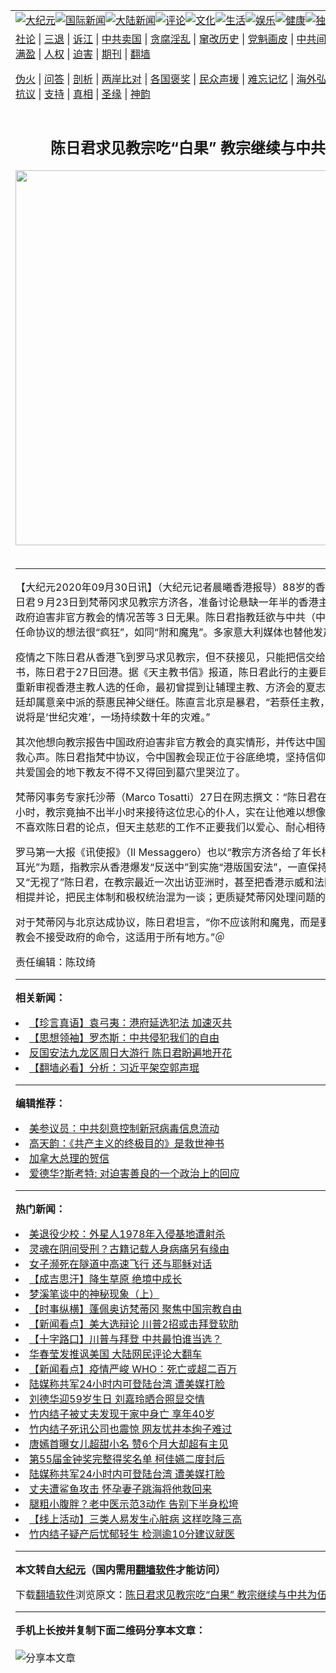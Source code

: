<a name="1" id="1" target="_blank"></a><span id="1"></span>
<table align=center border="0"><tr><td colspan="2" VALIGN=TOP><a href="https://github.com/gbcgjz3710/djy/blob/master/gb/nsc413.md#1"><img src="https://raw.githubusercontent.com/gbcgjz3710/www/master/t/djy/1.jpg" title="大纪元"></a><a href="https://github.com/gbcgjz3710/djy/blob/master/gb/n24hr.md#1"><img src="https://raw.githubusercontent.com/gbcgjz3710/www/master/t/djy/3.jpg" title="国际新闻"></a><a href="https://github.com/gbcgjz3710/djy/blob/master/gb/nsc413.md#1"><img src="https://raw.githubusercontent.com/gbcgjz3710/www/master/t/djy/4.jpg" title="大陆新闻"></a><a href="https://github.com/gbcgjz3710/djy/blob/master/gb/news392.md#1"><img src="https://raw.githubusercontent.com/gbcgjz3710/www/master/t/djy/5.jpg" title="评论"></a><a href="https://github.com/gbcgjz3710/djy/blob/master/gb/news2007.md#1"><img src="https://raw.githubusercontent.com/gbcgjz3710/www/master/t/djy/6.jpg" title="文化"></a><a href="https://github.com/gbcgjz3710/djy/blob/master/gb/news2008.md#1"><img src="https://raw.githubusercontent.com/gbcgjz3710/www/master/t/djy/7.jpg" title="生活"></a><a href="https://github.com/gbcgjz3710/djy/blob/master/gb/ncyule.md#1"><img src="https://raw.githubusercontent.com/gbcgjz3710/www/master/t/djy/8.jpg" title="娱乐"></a><a href="https://github.com/gbcgjz3710/djy/blob/master/gb/nsc1002.md#1"><img src="https://raw.githubusercontent.com/gbcgjz3710/www/master/t/djy/9.jpg" title="健康"><a href="https://github.com/gbcgjz3710/djy/blob/master/gb/nf6092.md#1"><img src="https://raw.githubusercontent.com/gbcgjz3710/www/master/t/djy/10a.jpg" title="独家"></a><a href="https://github.com/gbcgjz3710/djy/blob/master/gb/nf4514.md#1"><img src="https://raw.githubusercontent.com/gbcgjz3710/www/master/t/djy/12a.jpg" title="头条"></a></td></tr>
<tr><td colspan="2" VALIGN=TOP><a target="_blank" href="https://github.com/gbcgjz3710/djy/blob/master/gb/9p.md#1">社论</a> | <a target="_blank" href="https://github.com/gbcgjz3710/djy/blob/master/gb/nf5657.md#1">三退</a> | <a target="_blank" href="https://github.com/gbcgjz3710/djy/blob/master/gb/nf6124.md#1">诉江</a> | <a target="_blank" href="https://github.com/gbcgjz3710/djy/blob/master/gb/nf1176117.md#1">中共卖国</a> | <a target="_blank" href="https://github.com/gbcgjz3710/djy/blob/master/gb/nf5773.md#1">贪腐淫乱</a> | <a target="_blank" href="https://github.com/gbcgjz3710/djy/blob/master/gb/nf1176115.md#1">窜改历史</a> | <a target="_blank" href="https://github.com/gbcgjz3710/djy/blob/master/gb/nf1176107.md#1">党魁画皮</a> | <a target="_blank" href="https://github.com/gbcgjz3710/djy/blob/master/gb/nf1320400.md#1">中共间谍</a> | <a target="_blank" href="https://github.com/gbcgjz3710/djy/blob/master/gb/nf1176114.md#1">破坏传统</a> | <a target="_blank" href="https://github.com/gbcgjz3710/ntdtv/blob/master/gb/prog447_1.md#1">恶贯满盈</a> | <a target="_blank" href="https://github.com/gbcgjz3710/djy/blob/master/gb/ncid278.md#1">人权</a> | <a target="_blank" href="https://github.com/gbcgjz3710/djy/blob/master/gb/nf1176111.md#1">迫害</a> | <a target="_blank" href="https://gitlab.com/szzdlab/mh-qikan/blob/master/README.md#1">期刊</a> | <a target="_blank" href="https://github.com/gbcgjz3710/www/blob/master/README.md?zsrh#8">翻墙</a></p><p><a target="_blank" href="https://github.com/gbcgjz3710/djy/blob/master/gb/nf5562.md#1">伪火</a> | <a target="_blank" href="https://github.com/gbcgjz3710/djy/blob/master/gb/nf4378.md#1">问答</a> | <a target="_blank" href="https://github.com/gbcgjz3710/djy/blob/master/gb/nf5792.md#1">剖析</a> | <a target="_blank" href="https://github.com/gbcgjz3710/djy/blob/master/gb/nf5735.md#1">两岸比对</a> | <a target="_blank" href="https://github.com/gbcgjz3710/djy/blob/master/gb/nf6119.md#1">各国褒奖</a> | <a target="_blank" href="https://github.com/gbcgjz3710/djy/blob/master/gb/nf6120.md#1">民众声援</a> | <a target="_blank" href="https://github.com/gbcgjz3710/djy/blob/master/gb/nf1188594.md#1">难忘记忆</a> | <a target="_blank" href="https://github.com/gbcgjz3710/djy/blob/master/gb/nf3180.md#1">海外弘传</a> | <a target="_blank" href="https://github.com/gbcgjz3710/djy/blob/master/gb/nf5410.md#1">万人上访</a> | <a target="_blank" href="https://github.com/gbcgjz3710/ntdtv/blob/master/gb/prog1530_1.md#1">和平抗议</a> | <a target="_blank" href="https://github.com/gbcgjz3710/djy/blob/master/gb/nf4386.md#1">支持</a> | <a target="_blank" href="https://github.com/gbcgjz3710/djy/blob/master/gb/nf4389.md#1">真相</a> | <a target="_blank" href="https://github.com/gbcgjz3710/djy/blob/master/gb/nf5790.md#1">圣缘</a> | <a target="_blank" href="https://github.com/gbcgjz3710/djy/blob/master/gb/nf4786.md#1">神韵</a></td></tr>
<tr><td VALIGN=TOP width="626"><h2 align=center>陈日君求见教宗吃“白果” 教宗继续与中共为伍</h2>
<img width="600" src="https://i.epochtimes.com/assets/uploads/2020/09/ebf2b7565317c720e8d88e41e1114d33-320x200.jpg" />
<h6></h6>
<hr>
	<p>【大纪元2020年09月30日讯】（大纪元记者晨曦香港报导）88岁的香港荣休枢机<ahref="https://github.com/gbcgjz3710/djy/blob/master/gb/tag/%E9%99%88%E6%97%A5%E5%90%9B.md#1">陈日君</a>９月23日到梵蒂冈求见<ahref="https://github.com/gbcgjz3710/djy/blob/master/gb/tag/%E6%95%99%E5%AE%97.md#1">教宗</a>方济各，准备讨论悬缺一年半的<ahref="https://github.com/gbcgjz3710/djy/blob/master/gb/tag/%E9%A6%99%E6%B8%AF%E4%B8%BB%E6%95%99%E4%BA%BA%E9%80%89.md#1">香港主教人选</a>及中国政府迫害非官方教会的情况苦等３日无果。<ahref="https://github.com/gbcgjz3710/djy/blob/master/gb/tag/%E9%99%88%E6%97%A5%E5%90%9B.md#1">陈日君</a>指教廷欲与中共（中国）续签主教任命<ahref="https://github.com/gbcgjz3710/djy/blob/master/gb/tag/%E5%8D%8F%E8%AE%AE.md#1">协议</a>的想法很“疯狂”，如同“附和魔鬼”。多家意大利媒体也替他发声。</p>
<p>疫情之下陈日君从香港飞到罗马求见<ahref="https://github.com/gbcgjz3710/djy/blob/master/gb/tag/%E6%95%99%E5%AE%97.md#1">教宗</a>，但不获接见，只能把信交给教宗的私人秘书，陈日君于27日回港。据《天主教书信》报道，陈日君此行的主要目的是希望教廷重新审视<ahref="https://github.com/gbcgjz3710/djy/blob/master/gb/tag/%E9%A6%99%E6%B8%AF%E4%B8%BB%E6%95%99%E4%BA%BA%E9%80%89.md#1">香港主教人选</a>的任命，最初曾提到让辅理主教、方济会的夏志诚接任，但教廷却属意亲中派的蔡惠民神父继任。陈直言北京是暴君，“若蔡任主教，对香港教会来说将是‘世纪灾难’，一场持续数十年的灾难。”</p>
<p>其次他想向教宗报告中国政府迫害非官方教会的真实情形，并传达中国地下教友的求救心声。陈日君指梵中<ahref="https://github.com/gbcgjz3710/djy/blob/master/gb/tag/%E5%8D%8F%E8%AE%AE.md#1">协议</a>，令中国教会现正位于谷底绝境，坚持信仰而不愿加入中共爱国会的地下教友不得不又得回到墓穴里哭泣了。</p>
<p>梵蒂冈事务专家托沙蒂（Marco Tosatti）27日在网志撰文：“陈日君在罗马停留120小时，教宗竟抽不出半小时来接待这位忠心的仆人，实在让他难以想像，就算有些人不喜欢陈日君的论点，但天主慈悲的工作不正要我们以爱心、耐心相待？”</p>
<p>罗马第一大报《讯使报》（Il Messaggero）也以“教宗方济各给了年长枢机主教一记耳光”为题，指教宗从香港爆发“反送中”到实施“<ahref="https://github.com/gbcgjz3710/djy/blob/master/gb/tag/%E6%B8%AF%E7%89%88%E5%9B%BD%E5%AE%89%E6%B3%95.md#1">港版国安法</a>”，一直保持静默。此次又“无视了”陈日君，在教宗最近一次出访亚洲时，甚至把香港示威和法国黄背心运动相提并论，把民主体制和极权统治混为一谈；更质疑梵蒂冈处理问题的方式。</p>
<p>对于梵蒂冈与北京达成协议，陈日君坦言，“你不应该附和魔鬼，而是要和魔鬼对抗！教会不接受政府的命令，这适用于所有地方。”＠</p>
<p>责任编辑：陈玟绮</p>
	
<hr>


<strong>相关新闻：</strong>
<li><a href="https://github.com/gbcgjz3710/djy/blob/master/gb/20/8/3/n12302076.md#1">【珍言真语】袁弓夷：港府延选犯法 加速灭共</a></li>
<li><a href="https://github.com/gbcgjz3710/djy/blob/master/gb/20/8/3/n12304313.md#1">【思想领袖】罗杰斯：中共侵犯我们的自由</a></li>
<li><a href="https://github.com/gbcgjz3710/djy/blob/master/gb/20/9/5/n12383110.md#1">反国安法九龙区周日大游行 陈日君盼遍地开花</a></li>
<li><a href="https://github.com/gbcgjz3710/djy/blob/master/gb/20/9/6/n12383581.md#1">【翻墙必看】分析：习近平架空郭声琨</a></li>
<hr>


<strong>编辑推荐：</strong>
<li><a href="https://github.com/onzhi266/djy/blob/master/gb/20/2/22/n11887949.md#1">美参议员：中共刻意控制新冠病毒信息流动</a></li>
<li><a href="https://github.com/tsiac2612/djy/blob/master/gb/17/12/9/n9940966.md#1" target="_blank">高天韵：《共产主义的终极目的》是救世神书</a></li><li><a href="https://github.com/gbcgjz3710/djy/blob/master/gb/15/12/10/n4593139.md?dfh#1" target="_blank">加拿大总理的贺信</a></li><li><a href="https://github.com/tsiac2612/djy/blob/master/gb/19/7/8/n11370721.md#1" target="_blank">爱德华?斯考特: 对迫害善良的一个政治上的回应</a></li>
<hr>

<strong>热门新闻：</strong>
<li><a href="https://github.com/vylahl3695/djy/blob/master/gb/20/9/25/n12429747.md#1">美退役少校：外星人1978年入侵基地遭射杀</a></li>
<li><a href="https://github.com/vylahl3695/djy/blob/master/gb/20/9/8/n12388919.md#1">灵魂在阴间受刑？古籍记载人身病痛另有缘由</a></li>
<li><a href="https://github.com/vylahl3695/djy/blob/master/gb/20/9/23/n12423944.md#1">女子濒死在隧道中高速飞行 还与耶稣对话</a></li>
<li><a href="https://github.com/vylahl3695/djy/blob/master/gb/20/7/30/n12294991.md#1">【成吉思汗】降生草原 绝境中成长</a></li>
<li><a href="https://github.com/vylahl3695/djy/blob/master/gb/2/1/5/n161846.md#1">梦溪笔谈中的神秘现象（上）</a></li>
<li><a href="https://github.com/vylahl3695/djy/blob/master/gb/20/9/28/n12435503.md#1">【时事纵横】蓬佩奥访梵蒂冈 聚焦中国宗教自由</a></li>
<li><a href="https://github.com/vylahl3695/djy/blob/master/gb/20/9/28/n12437421.md#1">【新闻看点】美大选辩论 川普2招或击拜登软肋</a></li>
<li><a href="https://github.com/vylahl3695/djy/blob/master/gb/20/9/29/n12438105.md#1">【十字路口】川普与拜登 中共最怕谁当选？</a></li>
<li><a href="https://github.com/vylahl3695/djy/blob/master/gb/20/9/27/n12433654.md#1">华春莹发推讽美国 大陆网民评论大翻车</a></li>
<li><a href="https://github.com/vylahl3695/djy/blob/master/gb/20/9/26/n12433220.md#1">【新闻看点】疫情严峻 WHO：死亡或超二百万</a></li>
<li><a href="https://github.com/vylahl3695/djy/blob/master/gb/20/9/27/n12433788.md#1">陆媒称共军24小时内可登陆台湾 遭美媒打脸</a></li>
<li><a href="https://github.com/vylahl3695/djy/blob/master/gb/20/9/27/n12434488.md#1">刘德华迎59岁生日 刘嘉玲晒合照显交情</a></li>
<li><a href="https://github.com/vylahl3695/djy/blob/master/gb/20/9/27/n12433372.md#1">竹内结子被丈夫发现于家中身亡 享年40岁</a></li>
<li><a href="https://github.com/vylahl3695/djy/blob/master/gb/20/9/27/n12433724.md#1">竹内结子死讯公司也震惊 网友忧井本绚子难过</a></li>
<li><a href="https://github.com/vylahl3695/djy/blob/master/gb/20/9/27/n12434593.md#1">唐嫣首曝女儿超甜小名 赞6个月大却超有主见</a></li>
<li><a href="https://github.com/vylahl3695/djy/blob/master/gb/20/9/25/n12429822.md#1">第55届金钟奖完整得奖名单 柯佳嬿二度封后</a></li>
<li><a href="https://github.com/vylahl3695/djy/blob/master/gb/20/9/27/n12433788.md#1">陆媒称共军24小时内可登陆台湾 遭美媒打脸</a></li>
<li><a href="https://github.com/vylahl3695/djy/blob/master/gb/20/9/27/n12433931.md#1">丈夫遭鲨鱼攻击 怀孕妻子跳海将他救回来</a></li>
<li><a href="https://github.com/vylahl3695/djy/blob/master/gb/20/9/25/n12430738.md#1">腿粗小腹胖？老中医示范3动作 告别下半身松垮</a></li>
<li><a href="https://github.com/vylahl3695/djy/blob/master/gb/20/9/23/n12425392.md#1">【线上活动】三类人易发生心脏病 这样吃降三高</a></li>
<li><a href="https://github.com/vylahl3695/djy/blob/master/gb/20/9/28/n12436111.md#1">竹内结子疑产后忧郁轻生 检测逾10分建议就医</a></li>
<hr>

<strong>本文转自<a href="https://www.epochtimes.com">大纪元</a>（国内需用<a href="https://github.com/gbcgjz3710/www/blob/master/README.md#8">翻墙软件</a>才能访问）</strong><p>下载<a href="https://github.com/gbcgjz3710/www/blob/master/README.md#8">翻墙软件</a>浏览原文：<a href="https://www.epochtimes.com/gb/20/9/30/n12440717.htm">陈日君求见教宗吃“白果” 教宗继续与中共为伍</a></p><hr>

<strong>手机上长按并复制下面二维码分享本文章：</strong><br><br><img src="https://chart.apis.google.com/chart?cht=qr&chs=240x240&choe=UTF-8&chld=M|2&chl=https://github.com/gbcgjz3710/djy/blob/master/gb/20/9/30/n12440717.md%231" title="分享本文章"></td><td VALIGN=TOP><a href="https://github.com/gbcgjz3710/djy/blob/master/gb/16/1/21/n4622075.md?dfh#1" target="_blank"><img src="https://raw.githubusercontent.com/gbcgjz3710/djy/master/gb/300/wei-f1.jpg" title="中共的伪火骗局"  alt="中共的伪火骗局"></a><br><a href="https://github.com/gbcgjz3710/www/blob/master/README.md?dfh#9" target="_blank"><img src="https://raw.githubusercontent.com/gbcgjz3710/djy/master/gb/300/yong-h.jpg" title="永恒的见证"  alt="永恒的见证"></a><br><a href="https://github.com/gbcgjz3710/djy/blob/master/gb/13/9/29/n3974789.md?dfh#1" target="_blank"><img src="https://raw.githubusercontent.com/gbcgjz3710/djy/master/gb/300/shang-lnz.jpg" title="善良女子被中共投男牢"  alt="善良女子被中共投男牢"></a><br><a href="https://github.com/gbcgjz3710/djy/blob/master/gb/16/3/16/n4663449.md?dfh#1" target="_blank"><img src="https://raw.githubusercontent.com/gbcgjz3710/djy/master/gb/300/huo-z3.jpg" title="警卫目击活摘器官"  alt="警卫目击活摘器官"></a><br><a href="https://github.com/gbcgjz3710/djy/blob/master/gb/16/8/7/n8177641.md?dfh#1" target="_blank"><img src="https://raw.githubusercontent.com/gbcgjz3710/djy/master/gb/300/huo-z4.jpg" title="证人描述活摘恐怖"  alt="证人描述活摘恐怖"></a><br><a href="https://github.com/gbcgjz3710/djy/blob/master/gb/10/4/19/n2881569.md?dfh#1" target="_blank"><img src="https://raw.githubusercontent.com/gbcgjz3710/djy/master/gb/300/huo-z1.jpg" title="揭开活摘器官黑幕"  alt="揭开活摘器官黑幕"></a><br><a href="https://github.com/gbcgjz3710/djy/blob/master/gb/10/11/7/n3077476.md?dfh#1" target="_blank"><img src="https://raw.githubusercontent.com/gbcgjz3710/djy/master/gb/300/ma-ks.jpg" title="马克思的成魔之路"  alt="马克思的成魔之路"></a><br><a href="https://github.com/gbcgjz3710/djy/blob/master/gb/14/6/9/n4173977.md?dfh#1" target="_blank"><img src="https://raw.githubusercontent.com/gbcgjz3710/djy/master/gb/300/chang-zs.jpg" title="藏字石 蕴天机"  alt="藏字石 蕴天机"></a><br><a href="https://github.com/gbcgjz3710/djy/blob/master/gb/18/5/10/n10381511.md?dfh#1" target="_blank"><img src="https://raw.githubusercontent.com/gbcgjz3710/djy/master/gb/300/st1.jpg" title="关注3亿人三退"  alt="关注3亿人三退"></a><br><a href="https://github.com/gbcgjz3710/djy/blob/master/gb/18/3/21/n10237682.md?dfh#1" target="_blank"><img src="https://raw.githubusercontent.com/gbcgjz3710/djy/master/gb/300/jie-t.jpg" title="解体中共复兴中华"  alt="解体中共复兴中华"></a><br><a href="https://github.com/gbcgjz3710/djy/blob/master/gb/9/2/9/n2422991.md?dfh#1" target="_blank"><img src="https://raw.githubusercontent.com/gbcgjz3710/djy/master/gb/300/gao-zs.jpg" title="中共迫害良心律师"  alt="中共迫害良心律师"></a><br><a href="https://github.com/gbcgjz3710/djy/blob/master/gb/18/12/9/n10900044.md?dfh#1" target="_blank"><img src="https://raw.githubusercontent.com/gbcgjz3710/djy/master/gb/300/sj1.jpg" title="303万人举报江泽民"  alt="303万人举报江泽民"></a><br><a href="https://github.com/gbcgjz3710/djy/blob/master/gb/18/8/28/n10672014.md?dfh#1" target="_blank"><img src="https://raw.githubusercontent.com/gbcgjz3710/djy/master/gb/300/sj2.jpg" title="这些官员为何起诉江泽民"  alt="这些官员为何起诉江泽民"></a><br><a href="https://github.com/gbcgjz3710/djy/blob/master/gb/8/12/18/n2367165.md?dfh#1" target="_blank"><img src="https://raw.githubusercontent.com/gbcgjz3710/djy/master/gb/300/liangan.jpg" title="海峡两岸的强烈对比"  alt="海峡两岸的强烈对比"></a><br><a href="https://github.com/gbcgjz3710/djy/blob/master/gb/15/12/10/n4593139.md?dfh#1" target="_blank"><img src="https://raw.githubusercontent.com/gbcgjz3710/djy/master/gb/300/jia-ndzl.jpg" title="加拿大总理的贺信"  alt="加拿大总理的贺信"></a><br><a href="https://github.com/gbcgjz3710/djy/blob/master/gb/11/6/17/n3289382.md?dfh#1" target="_blank"><img src="https://raw.githubusercontent.com/gbcgjz3710/djy/master/gb/300/xiao-wd.jpg" title="探寻真相兼听则明"  alt="探寻真相兼听则明"></a><br><a href="https://github.com/gbcgjz3710/djy/blob/master/gb/18/10/27/n10812623.md?dfh#1" target="_blank"><img src="https://raw.githubusercontent.com/gbcgjz3710/djy/master/gb/300/yindu.jpg" title="印度媒体报道东方"  alt="印度媒体报道东方"></a><br><a href="https://github.com/gbcgjz3710/djy/blob/master/gb/18/6/9/n10469652.md?dfh#1" target="_blank"><img src="https://raw.githubusercontent.com/gbcgjz3710/djy/master/gb/300/xie-j.jpg" title="不一样的海外校园"  alt="不一样的海外校园"></a><br><a href="https://github.com/gbcgjz3710/djy/blob/master/gb/7/4/5/n1669415.md?dfh#1" target="_blank"><img src="https://raw.githubusercontent.com/gbcgjz3710/djy/master/gb/300/li-up.jpg" title="从大师到徒弟的传奇"  alt="从大师到徒弟的传奇"></a><br><a href="https://github.com/gbcgjz3710/djy/blob/master/gb/17/5/26/n9191512.md?dfh#1" target="_blank"><img src="https://raw.githubusercontent.com/gbcgjz3710/djy/master/gb/300/zfl2.jpg" title="亿万人与东方一本奇书"  alt="亿万人与东方一本奇书"></a><br><a href="https://github.com/gbcgjz3710/djy/blob/master/gb/13/11/27/n4020290.md?dfh#1" target="_blank"><img src="https://raw.githubusercontent.com/gbcgjz3710/djy/master/gb/300/zhen-h.jpg" title="大陆见不到的震撼场面"  alt="大陆见不到的震撼场面"></a><br><a href="https://github.com/gbcgjz3710/djy/blob/master/gb/15/7/17/n4482910.md?dfh#1" target="_blank"><img src="https://raw.githubusercontent.com/gbcgjz3710/djy/master/gb/300/dalu-sk.jpg" title="人心向善 大陆当初盛况"  alt="人心向善 大陆当初盛况"></a><br><a href="https://github.com/gbcgjz3710/djy/blob/master/gb/19/1/5/n10955468.md?dfh#1" target="_blank"><img src="https://raw.githubusercontent.com/gbcgjz3710/djy/master/gb/300/zfl1.jpg" title="追寻真理 这书讲什么"  alt="追寻真理 这书讲什么"></a><br><a href="https://github.com/gbcgjz3710/www/blob/master/README.md?dfh#1" target="_blank"><img src="https://raw.githubusercontent.com/gbcgjz3710/djy/master/gb/300/fq1.jpg" title="下载免费翻墙软件"  alt="下载免费翻墙软件"></a><br></td></tr></table>
